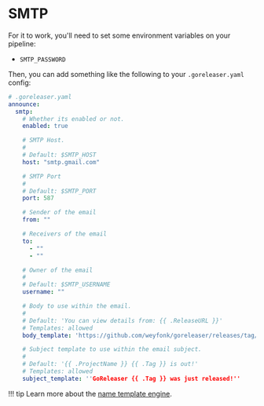 # SMTP

For it to work, you'll need to set some environment variables on your pipeline:

- `SMTP_PASSWORD`

Then, you can add something like the following to your `.goreleaser.yaml` config:

```yaml
# .goreleaser.yaml
announce:
  smtp:
    # Whether its enabled or not.
    enabled: true

    # SMTP Host.
    #
    # Default: $SMTP_HOST
    host: "smtp.gmail.com"

    # SMTP Port
    #
    # Default: $SMTP_PORT
    port: 587

    # Sender of the email
    from: ""

    # Receivers of the email
    to:
      - ""
      - ""

    # Owner of the email
    #
    # Default: $SMTP_USERNAME
    username: ""

    # Body to use within the email.
    #
    # Default: 'You can view details from: {{ .ReleaseURL }}'
    # Templates: allowed
    body_template: 'https://github.com/weyfonk/goreleaser/releases/tag/{{ .Tag }}'

    # Subject template to use within the email subject.
    #
    # Default: '{{ .ProjectName }} {{ .Tag }} is out!'
    # Templates: allowed
    subject_template: ''GoReleaser {{ .Tag }} was just released!''
```

!!! tip
    Learn more about the [name template engine](/customization/templates/).
